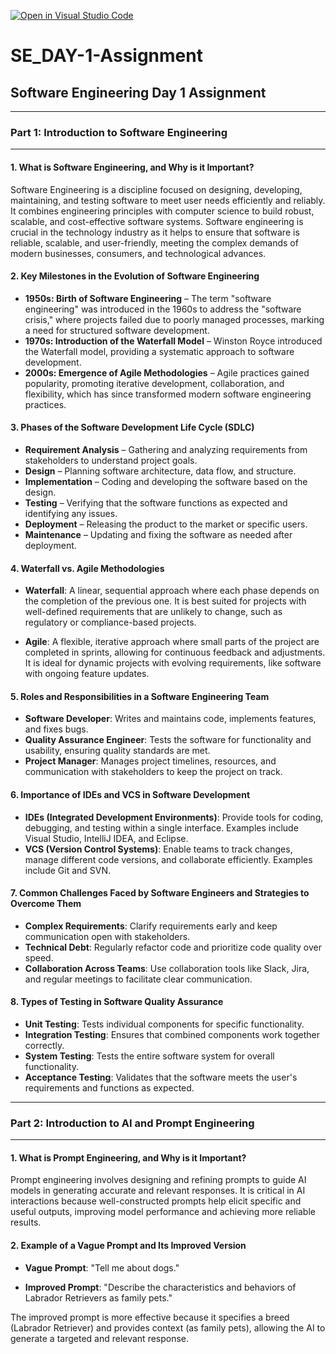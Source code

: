 [![Open in Visual Studio Code](https://classroom.github.com/assets/open-in-vscode-2e0aaae1b6195c2367325f4f02e2d04e9abb55f0b24a779b69b11b9e10269abc.svg)](https://classroom.github.com/online_ide?assignment_repo_id=16849693&assignment_repo_type=AssignmentRepo)

# SE_DAY-1-Assignment

## Software Engineering Day 1 Assignment

---

### Part 1: Introduction to Software Engineering

---

#### 1. What is Software Engineering, and Why is it Important?

Software Engineering is a discipline focused on designing, developing, maintaining, and testing software to meet user needs efficiently and reliably. It combines engineering principles with computer science to build robust, scalable, and cost-effective software systems. Software engineering is crucial in the technology industry as it helps to ensure that software is reliable, scalable, and user-friendly, meeting the complex demands of modern businesses, consumers, and technological advances.

#### 2. Key Milestones in the Evolution of Software Engineering

- **1950s: Birth of Software Engineering** – The term "software engineering" was introduced in the 1960s to address the "software crisis," where projects failed due to poorly managed processes, marking a need for structured software development.
- **1970s: Introduction of the Waterfall Model** – Winston Royce introduced the Waterfall model, providing a systematic approach to software development.
- **2000s: Emergence of Agile Methodologies** – Agile practices gained popularity, promoting iterative development, collaboration, and flexibility, which has since transformed modern software engineering practices.

#### 3. Phases of the Software Development Life Cycle (SDLC)

- **Requirement Analysis** – Gathering and analyzing requirements from stakeholders to understand project goals.
- **Design** – Planning software architecture, data flow, and structure.
- **Implementation** – Coding and developing the software based on the design.
- **Testing** – Verifying that the software functions as expected and identifying any issues.
- **Deployment** – Releasing the product to the market or specific users.
- **Maintenance** – Updating and fixing the software as needed after deployment.

#### 4. Waterfall vs. Agile Methodologies

- **Waterfall**: A linear, sequential approach where each phase depends on the completion of the previous one. It is best suited for projects with well-defined requirements that are unlikely to change, such as regulatory or compliance-based projects.
  
- **Agile**: A flexible, iterative approach where small parts of the project are completed in sprints, allowing for continuous feedback and adjustments. It is ideal for dynamic projects with evolving requirements, like software with ongoing feature updates.

#### 5. Roles and Responsibilities in a Software Engineering Team

- **Software Developer**: Writes and maintains code, implements features, and fixes bugs.
- **Quality Assurance Engineer**: Tests the software for functionality and usability, ensuring quality standards are met.
- **Project Manager**: Manages project timelines, resources, and communication with stakeholders to keep the project on track.

#### 6. Importance of IDEs and VCS in Software Development

- **IDEs (Integrated Development Environments)**: Provide tools for coding, debugging, and testing within a single interface. Examples include Visual Studio, IntelliJ IDEA, and Eclipse.
- **VCS (Version Control Systems)**: Enable teams to track changes, manage different code versions, and collaborate efficiently. Examples include Git and SVN.

#### 7. Common Challenges Faced by Software Engineers and Strategies to Overcome Them

- **Complex Requirements**: Clarify requirements early and keep communication open with stakeholders.
- **Technical Debt**: Regularly refactor code and prioritize code quality over speed.
- **Collaboration Across Teams**: Use collaboration tools like Slack, Jira, and regular meetings to facilitate clear communication.

#### 8. Types of Testing in Software Quality Assurance

- **Unit Testing**: Tests individual components for specific functionality.
- **Integration Testing**: Ensures that combined components work together correctly.
- **System Testing**: Tests the entire software system for overall functionality.
- **Acceptance Testing**: Validates that the software meets the user's requirements and functions as expected.

---

### Part 2: Introduction to AI and Prompt Engineering

---

#### 1. What is Prompt Engineering, and Why is it Important?

Prompt engineering involves designing and refining prompts to guide AI models in generating accurate and relevant responses. It is critical in AI interactions because well-constructed prompts help elicit specific and useful outputs, improving model performance and achieving more reliable results.

#### 2. Example of a Vague Prompt and Its Improved Version

- **Vague Prompt**: "Tell me about dogs."
  
- **Improved Prompt**: "Describe the characteristics and behaviors of Labrador Retrievers as family pets."

The improved prompt is more effective because it specifies a breed (Labrador Retriever) and provides context (as family pets), allowing the AI to generate a targeted and relevant response.
